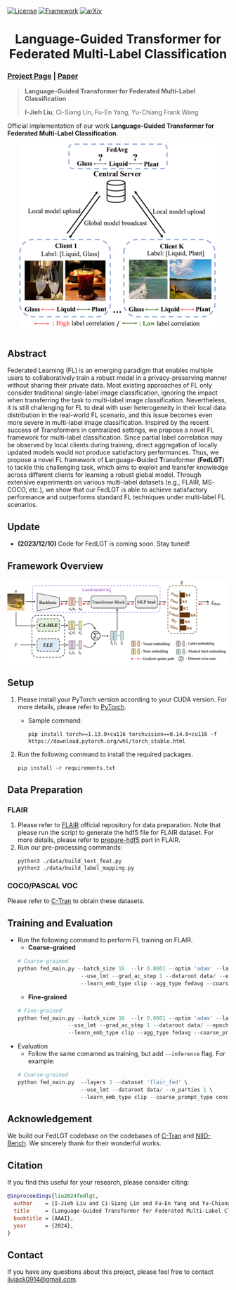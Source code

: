 [![License](https://img.shields.io/badge/License-Apache%202.0-blue.svg)](https://opensource.org/licenses/Apache-2.0)
[![Framework](https://img.shields.io/badge/PyTorch-%23EE4C2C.svg?&logo=PyTorch&logoColor=white)](https://pytorch.org/)
[![arXiv](https://img.shields.io/badge/cs.CV-%09arXiv%3A2312.07165-red)](https://arxiv.org/abs/2312.07165)

<div align="center">
<h1>
<b>
Language-Guided Transformer for <br> Federated Multi-Label Classification
</b>
</h1>
</div>

### [Project Page](https://jack24658735.github.io/fedlgt/) | [Paper](https://arxiv.org/abs/2312.07165)




> **Language-Guided Transformer for Federated Multi-Label Classification**
> 
> **I-Jieh Liu**, Ci-Siang Lin, Fu-En Yang, Yu-Chiang Frank Wang

Official implementation of our work **Language-Guided Transformer for Federated Multi-Label Classification**.
<p align="center"><img src="assets/fig1_for_project_page.png" width="450"/></p>


## Abstract
Federated Learning (FL) is an emerging paradigm that enables multiple users to collaboratively train a robust model in a privacy-preserving manner without sharing their private data. Most existing approaches of FL only consider traditional single-label image classification, ignoring the impact when transferring the task to multi-label image classification. Nevertheless, it is still challenging for FL to deal with user heterogeneity in their local data distribution in the real-world FL scenario, and this issue becomes even more severe in multi-label image classification. Inspired by the recent success of Transformers in centralized settings, we propose a novel FL framework for multi-label classification. Since partial label correlation may be observed by local clients during training, direct aggregation of locally updated models would not produce satisfactory performances. Thus, we propose a novel FL framework of **L**anguage-**G**uided **T**ransformer (**FedLGT**) to tackle this challenging task, which aims to exploit and transfer knowledge across different clients for learning a robust global model. Through extensive experiments on various multi-label datasets (e.g., FLAIR, MS-COCO, etc.), we show that our FedLGT is able to achieve satisfactory performance and outperforms standard FL techniques under multi-label FL scenarios.

## Update
- **(2023/12/10)** Code for FedLGT is coming soon. Stay tuned!

## Framework Overview
<p align="center"><img src="assets/fig2_for_project_page.png" width="800"/></p>

## Setup
1. Please install your PyTorch version according to your CUDA version. For more details, please refer to [PyTorch](https://pytorch.org/). 
    * Sample command:
        ```
        pip install torch==1.13.0+cu116 torchvision==0.14.0+cu116 -f https://download.pytorch.org/whl/torch_stable.html
        ```

2. Run the following command to install the required packages.
    ```
    pip install -r requirements.txt
    ```
## Data Preparation
### FLAIR
1. Please refer to [FLAIR](https://github.com/apple/ml-flair) official repository for data preparation. Note that please run the script to generate the hdf5 file for FLAIR dataset. For more details, please refer to [prepare-hdf5](https://github.com/apple/ml-flair?tab=readme-ov-file#optional-prepare-the-dataset-in-hdf5) part in FLAIR.
2. Run our pre-processing commands:
    ```
    python3 ./data/build_text_feat.py
    python3 ./data/build_label_mapping.py
    ```
### COCO/PASCAL VOC
Please refer to [C-Tran](https://github.com/QData/C-Tran) to obtain these datasets.


## Training and Evaluation
* Run the following command to perform FL training on FLAIR.
    * **Coarse-grained**
    ``` python
    # Coarse-grained 
    python fed_main.py --batch_size 16  --lr 0.0001 --optim 'adam' --layers 3  --dataset 'flair_fed' \ 
                        --use_lmt --grad_ac_step 1 --dataroot data/ --epochs 5 --n_parties 50 --comm_round 50 \ 
                        --learn_emb_type clip --agg_type fedavg --coarse_prompt_type concat --use_global_guide
    
    ```
    * **Fine-grained**
    ``` python
    # Fine-grained
    python fed_main.py --batch_size 16  --lr 0.0001 --optim 'adam' --layers 3  --dataset 'flair_fed' \ 
                    --use_lmt --grad_ac_step 1 --dataroot data/ --epochs 5 --n_parties 50 --comm_round 50 \
                    --learn_emb_type clip --agg_type fedavg --coarse_prompt_type concat --flair_fine --use_global_guide

    ```
* Evaluation
    * Follow the same comamnd as training, but add `--inference` flag. For example:
    ``` python
    # Coarse-grained
    python fed_main.py  --layers 3 --dataset 'flair_fed' \ 
                        --use_lmt --dataroot data/ --n_parties 1 \ 
                        --learn_emb_type clip --coarse_prompt_type concat --use_global_guide --inference
    
    ```


## Acknowledgement
We build our FedLGT codebase on the codebases of [C-Tran](https://github.com/QData/C-Tran) and [NIID-Bench](https://github.com/Xtra-Computing/NIID-Bench). We sincerely thank for their wonderful works.

## Citation
If you find this useful for your research, please consider citing:
``` bibtex
@inproceedings{liu2024fedlgt,
  author    = {I-Jieh Liu and Ci-Siang Lin and Fu-En Yang and Yu-Chiang Frank Wang},
  title     = {Language-Guided Transformer for Federated Multi-Label Classification},
  booktitle = {AAAI},
  year      = {2024},
}
```

## Contact
If you have any questions about this project, please feel free to contact liujack0914@gmail.com.

